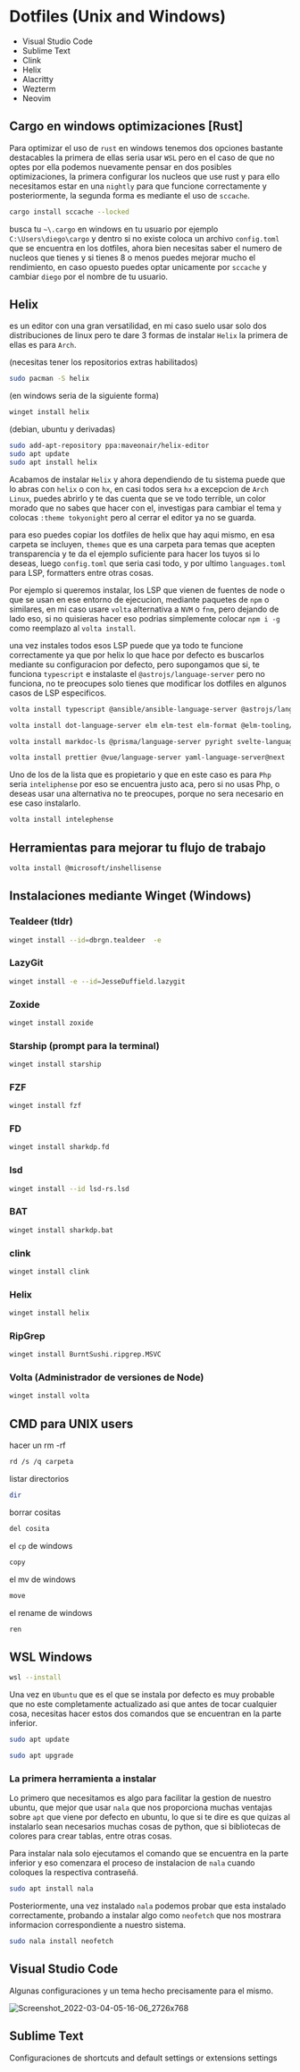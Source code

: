 # Dotfiles (Unix and Windows)

- Visual Studio Code
- Sublime Text
- Clink
- Helix
- Alacritty
- Wezterm
- Neovim

## Cargo en windows optimizaciones [Rust]

Para optimizar el uso de `rust` en windows tenemos dos opciones bastante destacables la primera de ellas seria usar `WSL` pero en el caso de que no optes por ella podemos nuevamente pensar en dos posibles optimizaciones, la primera configurar los nucleos que use rust y para ello necesitamos estar en una `nightly` para que funcione correctamente y posteriormente, la segunda forma es mediante el uso de `sccache`.

```sh
cargo install sccache --locked
```

busca tu `~\.cargo` en windows en tu usuario por ejemplo `C:\Users\diego\cargo` y dentro si no existe coloca un archivo `config.toml` que se encuentra en los dotfiles, ahora bien necesitas saber el numero de nucleos que tienes y si tienes 8 o menos puedes mejorar mucho el rendimiento, en caso opuesto puedes optar unicamente por `sccache` y cambiar `diego` por el nombre de tu usuario.

## Helix

es un editor con una gran versatilidad, en mi caso suelo usar solo dos distribuciones de linux pero te dare 3 formas de instalar `Helix` la primera de ellas es para `Arch`.

(necesitas tener los repositorios extras habilitados)
```sh
sudo pacman -S helix
```
(en windows seria de la siguiente forma)
```sh
winget install helix
```

(debian, ubuntu y derivadas)
```sh
sudo add-apt-repository ppa:maveonair/helix-editor
sudo apt update
sudo apt install helix
```

Acabamos de instalar `Helix` y ahora dependiendo de tu sistema puede que lo abras con `helix` o con `hx`, en casi todos sera `hx` a excepcion de `Arch Linux`, puedes abrirlo y te das cuenta que se ve todo terrible, un color morado que no sabes que hacer con el, investigas para cambiar el tema y colocas `:theme tokyonight` pero al cerrar el editor ya no se guarda.

para eso puedes copiar los dotfiles de helix que hay aqui mismo, en esa carpeta se incluyen, `themes` que es una carpeta para temas que acepten transparencia y te da el ejemplo suficiente para hacer los tuyos si lo deseas, luego `config.toml` que seria casi todo, y por ultimo `languages.toml` para LSP, formatters entre otras cosas.

Por ejemplo si queremos instalar, los LSP que vienen de fuentes de node o que se usan en ese entorno de ejecucion, mediante paquetes de `npm` o similares, en mi caso usare `volta` alternativa a `NVM` o `fnm`, pero dejando de lado eso, si no quisieras hacer eso podrias simplemente colocar `npm i -g` como reemplazo al `volta install`.

una vez instales todos esos LSP puede que ya todo te funcione correctamente ya que por helix lo que hace por defecto es buscarlos mediante su configuracion por defecto, pero supongamos que si, te funciona `typescript` e instalaste el `@astrojs/language-server` pero no funciona, no te preocupes solo tienes que modificar los dotfiles en algunos casos de LSP especificos.

```sh
volta install typescript @ansible/ansible-language-server @astrojs/language-server bash-language-server vscode-langservers-extracted dockerfile-language-server-nodejs
```
```sh
volta install dot-language-server elm elm-test elm-format @elm-tooling/elm-language-server graphql-language-service-cli lean-language-server sql-language-server
```

```sh
volta install markdoc-ls @prisma/language-server pyright svelte-language-server typescript-svelte-plugin @tailwindcss/language-server typescript-language-server
```

```sh
volta install prettier @vue/language-server yaml-language-server@next
```

Uno de los de la lista que es propietario y que en este caso es para `Php` seria `inteliphense` por eso se encuentra justo aca, pero si no usas Php, o deseas usar una alternativa no te preocupes, porque no sera necesario en ese caso instalarlo.

```sh
volta install intelephense
```

## Herramientas para mejorar tu flujo de trabajo

```sh
volta install @microsoft/inshellisense
```

## Instalaciones mediante Winget (Windows)

### Tealdeer (tldr)
```sh
winget install --id=dbrgn.tealdeer  -e
```
### LazyGit

```sh
winget install -e --id=JesseDuffield.lazygit
```

### Zoxide

```sh
winget install zoxide
```

### Starship (prompt para la terminal)

```sh
winget install starship
```
### FZF

```sh
winget install fzf
```

### FD

```sh
winget install sharkdp.fd
```

### lsd

```sh
winget install --id lsd-rs.lsd
```

### BAT

```sh
winget install sharkdp.bat
```

### clink

```sh
winget install clink
```

### Helix

```sh
winget install helix
```

### RipGrep

```sh
winget install BurntSushi.ripgrep.MSVC
```

### Volta (Administrador de versiones de Node)

```sh
winget install volta
```

## CMD para UNIX users

hacer un rm -rf

```sh
rd /s /q carpeta
```
listar directorios

```sh
dir
```

borrar cositas

```sh
del cosita
```

el `cp` de windows

```sh
copy
```

el mv de windows

```sh
move
```

el rename de windows

```sh
ren
```

## WSL Windows

```sh
wsl --install
```

Una vez en `Ubuntu` que es el que se instala por defecto es muy probable que no este completamente actualizado asi que antes de tocar cualquier cosa, necesitas hacer estos dos comandos que se encuentran en la parte inferior.

```sh
sudo apt update
```

```sh
sudo apt upgrade
```

### La primera herramienta a instalar

Lo primero que necesitamos es algo para facilitar la gestion de nuestro ubuntu, que mejor que usar `nala` que nos proporciona muchas ventajas sobre `apt` que viene por defecto en ubuntu, lo que si te dire es que quizas al instalarlo sean necesarios muchas cosas de python, que si bibliotecas de colores para crear tablas, entre otras cosas.

Para instalar nala solo ejecutamos el comando que se encuentra en la parte inferior y eso comenzara el proceso de instalacion de `nala` cuando coloques la respectiva contraseñá.

```sh
sudo apt install nala
```

Posteriormente, una vez instalado `nala` podemos probar que esta instalado correctamente, probando a instalar algo como `neofetch` que nos mostrara informacion correspondiente a nuestro sistema.

```sh
sudo nala install neofetch
```

## Visual Studio Code
Algunas configuraciones y un tema hecho precisamente para el mismo.

![Screenshot_2022-03-04-05-16-06_2726x768](https://user-images.githubusercontent.com/88301232/156854856-4206ce66-fd56-44b0-92e7-d284d0db4c83.png)

## Sublime Text
Configuraciones de shortcuts and default settings or extensions settings
